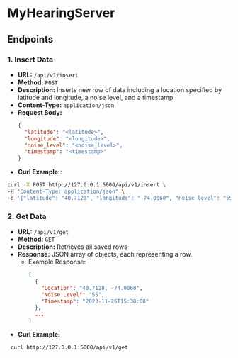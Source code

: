 # MyHearingServer

## Endpoints

### 1. Insert Data

- **URL:** `/api/v1/insert`
- **Method:** `POST`
- **Description:** Inserts new row of data including a location specified by latitude and longitude, a noise level, and a timestamp.
- **Content-Type:** `application/json`
- **Request Body:**
  ```json
  {
    "latitude": "<latitude>",
    "longitude": "<longitude>",
    "noise_level": "<noise_level>",
    "timestamp": "<timestamp>"
  }
- **Curl Example:**:
```bash
curl -X POST http://127.0.0.1:5000/api/v1/insert \
-H "Content-Type: application/json" \
-d '{"latitude": "40.7128", "longitude": "-74.0060", "noise_level": "55", "timestamp": "2023-11-26T15:30:00"}'
```

### 2. Get Data

- **URL:** `/api/v1/get`
- **Method:** `GET`
- **Description:** Retrieves all saved rows
- **Response:** JSON array of objects, each representing a row.
  - Example Response:
    ```json
    [
      {
        "Location": "40.7128, -74.0060",
        "Noise Level": "55",
        "Timestamp": "2023-11-26T15:30:00"
      },
      ...
    ]
    ```
- **Curl Example:**
```bash
 curl http://127.0.0.1:5000/api/v1/get
```